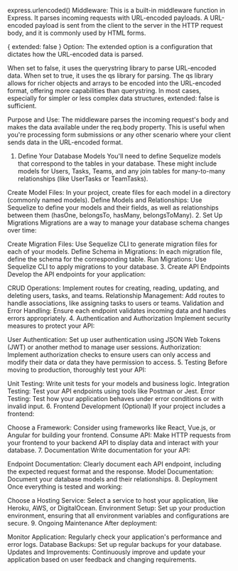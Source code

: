 
express.urlencoded() Middleware: This is a built-in middleware function in Express. It parses incoming requests with URL-encoded payloads. A URL-encoded payload is sent from the client to the server in the HTTP request body, and it is commonly used by HTML forms.

{ extended: false } Option: The extended option is a configuration that dictates how the URL-encoded data is parsed.

When set to false, it uses the querystring library to parse URL-encoded data.
When set to true, it uses the qs library for parsing. The qs library allows for richer objects and arrays to be encoded into the URL-encoded format, offering more capabilities than querystring.
In most cases, especially for simpler or less complex data structures, extended: false is sufficient.

Purpose and Use: The middleware parses the incoming request's body and makes the data available under the req.body property. This is useful when you're processing form submissions or any other scenario where your client sends data in the URL-encoded format.



1. Define Your Database Models
You'll need to define Sequelize models that correspond to the tables in your database. These might include models for Users, Tasks, Teams, and any join tables for many-to-many relationships (like UserTasks or TeamTasks).

Create Model Files: In your project, create files for each model in a directory (commonly named models).
Define Models and Relationships: Use Sequelize to define your models and their fields, as well as relationships between them (hasOne, belongsTo, hasMany, belongsToMany).
2. Set Up Migrations
Migrations are a way to manage your database schema changes over time:

Create Migration Files: Use Sequelize CLI to generate migration files for each of your models.
Define Schema in Migrations: In each migration file, define the schema for the corresponding table.
Run Migrations: Use Sequelize CLI to apply migrations to your database.
3. Create API Endpoints
Develop the API endpoints for your application:

CRUD Operations: Implement routes for creating, reading, updating, and deleting users, tasks, and teams.
Relationship Management: Add routes to handle associations, like assigning tasks to users or teams.
Validation and Error Handling: Ensure each endpoint validates incoming data and handles errors appropriately.
4. Authentication and Authorization
Implement security measures to protect your API:

User Authentication: Set up user authentication using JSON Web Tokens (JWT) or another method to manage user sessions.
Authorization: Implement authorization checks to ensure users can only access and modify their data or data they have permission to access.
5. Testing
Before moving to production, thoroughly test your API:

Unit Testing: Write unit tests for your models and business logic.
Integration Testing: Test your API endpoints using tools like Postman or Jest.
Error Testing: Test how your application behaves under error conditions or with invalid input.
6. Frontend Development (Optional)
If your project includes a frontend:

Choose a Framework: Consider using frameworks like React, Vue.js, or Angular for building your frontend.
Consume API: Make HTTP requests from your frontend to your backend API to display data and interact with your database.
7. Documentation
Write documentation for your API:

Endpoint Documentation: Clearly document each API endpoint, including the expected request format and the response.
Model Documentation: Document your database models and their relationships.
8. Deployment
Once everything is tested and working:

Choose a Hosting Service: Select a service to host your application, like Heroku, AWS, or DigitalOcean.
Environment Setup: Set up your production environment, ensuring that all environment variables and configurations are secure.
9. Ongoing Maintenance
After deployment:

Monitor Application: Regularly check your application's performance and error logs.
Database Backups: Set up regular backups for your database.
Updates and Improvements: Continuously improve and update your application based on user feedback and changing requirements.
